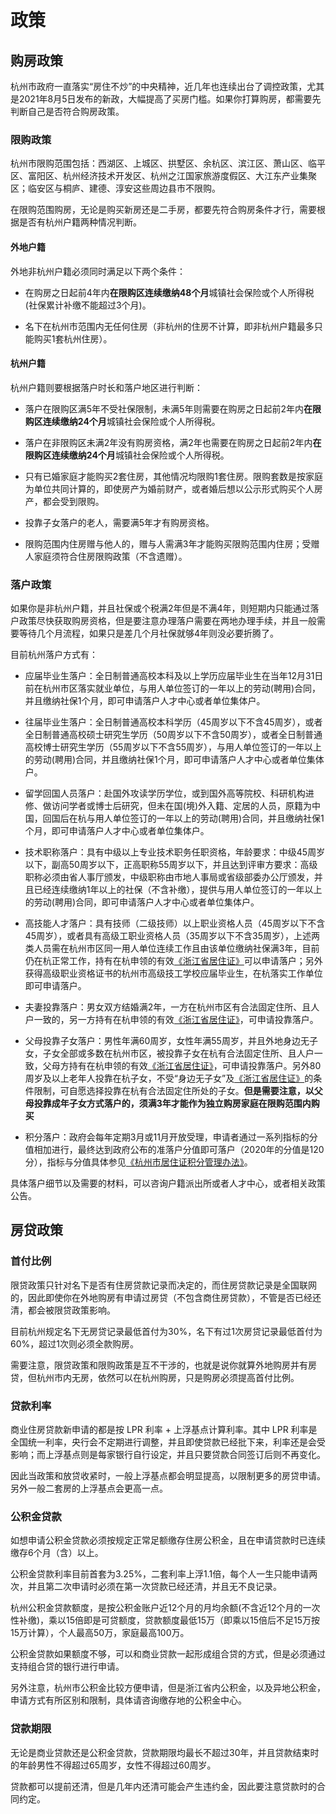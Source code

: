 # 政策

<Adsense :data-ad-client=$themeConfig.ads.client :data-ad-slot=$themeConfig.ads.slot is-new-ads-code="yes" class="side-ads"></Adsense>

## 购房政策

杭州市政府一直落实“房住不炒”的中央精神，近几年也连续出台了调控政策，尤其是2021年8月5日发布的新政，大幅提高了买房门槛。如果你打算购房，都需要先判断自己是否符合购房政策。

### 限购政策

杭州市限购范围包括：西湖区、上城区、拱墅区、余杭区、滨江区、萧山区、临平区、富阳区、杭州经济技术开发区、杭州之江国家旅游度假区、大江东产业集聚区；临安区与桐庐、建德、淳安这些周边县市不限购。

在限购范围购房，无论是购买新房还是二手房，都要先符合购房条件才行，需要根据是否有杭州户籍两种情况判断。

#### 外地户籍

外地非杭州户籍必须同时满足以下两个条件：

- 在购房之日起前4年内**在限购区连续缴纳48个月**城镇社会保险或个人所得税(社保累计补缴不能超过3个月)。

- 名下在杭州市范围内无任何住房（非杭州的住房不计算，即非杭州户籍最多只能购买1套杭州住房）。

#### 杭州户籍

杭州户籍则要根据落户时长和落户地区进行判断：

- 落户在限购区满5年不受社保限制，未满5年则需要在购房之日起前2年内**在限购区连续缴纳24个月**城镇社会保险或个人所得税。

- 落户在非限购区未满2年没有购房资格，满2年也需要在购房之日起前2年内**在限购区连续缴纳24个月**城镇社会保险或个人所得税。

- 只有已婚家庭才能购买2套住房，其他情况均限购1套住房。限购套数是按家庭为单位共同计算的，即使房产为婚前财产，或者婚后想以公示形式购买个人房产，都会受到限购。

- 投靠子女落户的老人，需要满5年才有购房资格。

- 限购范围内住房赠与他人的，赠与人需满3年才能购买限购范围内住房；受赠人家庭须符合住房限购政策（不含遗赠）。

<InArticleAdsense :data-ad-client=$themeConfig.ads.client :data-ad-slot=$themeConfig.ads.inSlot is-new-ads-code="yes"></InArticleAdsense>

### 落户政策

如果你是非杭州户籍，并且社保或个税满2年但是不满4年，则短期内只能通过落户政策尽快获取购房资格，但是要注意办理落户需要在两地办理手续，并且一般需要等待几个月流程，如果只是差几个月社保就够4年则没必要折腾了。

目前杭州落户方式有：

- 应届毕业生落户：全日制普通高校本科及以上学历应届毕业生在当年12月31日前在杭州市区落实就业单位，与用人单位签订的一年以上的劳动(聘用)合同，并且缴纳社保1个月，即可申请落户人才中心或者单位集体户。

- 往届毕业生落户：全日制普通高校本科学历（45周岁以下不含45周岁），或者全日制普通高校硕士研究生学历（50周岁以下不含50周岁），或者全日制普通高校博士研究生学历（55周岁以下不含55周岁），与用人单位签订的一年以上的劳动(聘用)合同，并且缴纳社保1个月，即可申请落户人才中心或者单位集体户。

- 留学回国人员落户：赴国外攻读学历学位，或到国外高等院校、科研机构进修、做访问学者或博士后研究，但未在国(境)外入籍、定居的人员，原籍为中国，回国后在杭与用人单位签订的一年以上的劳动(聘用)合同，并且缴纳社保1个月，即可申请落户人才中心或者单位集体户。

- 技术职称落户：具有中级以上专业技术职务任职资格，年龄要求：中级45周岁以下，副高50周岁以下，正高职称55周岁以下，并且达到评审方要求：高级职称必须由省人事厅颁发，中级职称由市地人事局或省级部委办公厅颁发，并且已经连续缴纳1年以上的社保（不含补缴），提供与用人单位签订的一年以上的劳动(聘用)合同，即可申请落户人才中心或者单位集体户。

- 高技能人才落户：具有技师（二级技师）以上职业资格人员（45周岁以下不含45周岁），或者具有高级工职业资格人员（35周岁以下不含35周岁），上述两类人员需在杭州市区同一用人单位连续工作且由该单位缴纳社保满3年，目前仍在杭正常工作，持有在杭申领的有效[《浙江省居住证》](http://www.hangzhou.gov.cn/art/2019/5/23/art_1643250_4602.html)可以申请落户；另外获得高级职业资格证书的杭州市高级技工学校应届毕业生，在杭落实工作单位即可申请落户。

- 夫妻投靠落户：男女双方结婚满2年，一方在杭州市区有合法固定住所、且人户一致的，另一方持有在杭申领的有效[《浙江省居住证》](http://www.hangzhou.gov.cn/art/2019/5/23/art_1643250_4602.html)，可申请投靠落户。

- 父母投靠子女落户：男性年满60周岁，女性年满55周岁，并且外地身边无子女，子女全部或多数在杭州市区，被投靠子女在杭有合法固定住所、且人户一致，父母方持有在杭申领的有效[《浙江省居住证》](http://www.hangzhou.gov.cn/art/2019/5/23/art_1643250_4602.html)，可申请投靠落户。另外80周岁及以上老年人投靠在杭子女，不受“身边无子女”及[《浙江省居住证》](http://www.hangzhou.gov.cn/art/2019/5/23/art_1643250_4602.html)的条件限制，可自愿选择投靠在杭有合法固定住所处的子女。**但是需要注意，以父母投靠成年子女方式落户的，须满3年才能作为独立购房家庭在限购范围内购买**

- 积分落户：政府会每年定期3月或11月开放受理，申请者通过一系列指标的分值相加进行，最终达到政府公布的准落户分值即可落户（2020年的分值是120分），指标与分值具体参见[《杭州市居住证积分管理办法》](http://www.hangzhou.gov.cn/art/2021/1/13/art_1229063382_1717066.html)。

具体落户细节以及需要的材料，可以咨询户籍派出所或者人才中心，或者相关政策公告。

## 房贷政策

### 首付比例

限贷政策只针对名下是否有住房贷款记录而决定的，而住房贷款记录是全国联网的，因此即使你在外地购房有申请过房贷（不包含商住房贷款），不管是否已经还清，都会被限贷政策影响。

目前杭州规定名下无房贷记录最低首付为30%，名下有过1次房贷记录最低首付为60%，超过1次则必须全款购房。

需要注意，限贷政策和限购政策是互不干涉的，也就是说你就算外地购房并有房贷，但杭州市内无房，依然可以在杭州购房，只是购房必须提高首付比例。

### 贷款利率

商业住房贷款新申请的都是按 LPR 利率 + 上浮基点计算利率。其中 LPR 利率是全国统一利率，央行会不定期进行调整，并且即使贷款已经批下来，利率还是会受影响；而上浮基点则是每家银行自行设定，并且只要贷款合同签订后则不再变化。

因此当政策和放贷收紧时，一般上浮基点都会明显提高，以限制更多的房贷申请。另外一般二套房的上浮基点会更高一点。

<InArticleAdsense :data-ad-client=$themeConfig.ads.client :data-ad-slot=$themeConfig.ads.inSlot is-new-ads-code="yes"></InArticleAdsense>

### 公积金贷款

如想申请公积金贷款必须按规定正常足额缴存住房公积金，且在申请贷款时已连续缴存6个月（含）以上。

公积金贷款利率目前首套为3.25%，二套利率上浮1.1倍，每个人一生只能申请两次，并且第二次申请时必须在第一次贷款已经还清，并且无不良记录。

杭州公积金贷款额度，是按公积金账户近12个月的月均余额(不含近12个月的一次性补缴)，乘以15倍即是可贷额度，贷款额度最低15万（即乘以15倍后不足15万按15万计算），个人最高50万，家庭最高100万。

公积金贷款如果额度不够，可以和商业贷款一起形成组合贷的方式，但是必须通过支持组合贷的银行进行申请。

另外注意，杭州市公积金比较方便申请，但是浙江省内公积金，以及异地公积金，申请方式有所区别和限制，具体请咨询缴存地的公积金中心。

### 贷款期限

无论是商业贷款还是公积金贷款，贷款期限均最长不超过30年，并且贷款结束时的年龄男性不得超过65周岁，女性不得超过60周岁。

贷款都可以提前还清，但是几年内还清可能会产生违约金，因此要注意贷款时的合同约定。
